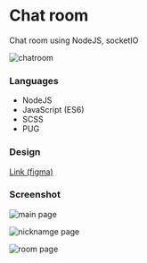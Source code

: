 # Chat room
Chat room using NodeJS, socketIO

![chatroom](https://user-images.githubusercontent.com/88661435/191409155-b840870c-ec47-493e-93c7-5dfbaf2253c5.gif)


### Languages

- NodeJS
- JavaScript (ES6)
- SCSS
- PUG


### Design
[Link (figma)](https://www.figma.com/file/aBXjCarrc15boOSvtnF7se/rwony---Chat-room?node-id=101%3A478)


### Screenshot

![main page](https://user-images.githubusercontent.com/88661435/191281375-d8cce78f-cb38-4d9d-8193-2cd97f694ca5.png)

![nicknamge page](https://user-images.githubusercontent.com/88661435/191281924-556d8e74-ded5-4fb2-a878-2c681e0ed697.png)

![room page](https://user-images.githubusercontent.com/88661435/191282536-d4f31e14-c54c-4ec2-8272-a07844969d1c.png)
